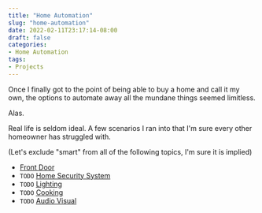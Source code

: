 ```yaml
---
title: "Home Automation"
slug: "home-automation"
date: 2022-02-11T23:17:14-08:00
draft: false
categories:
- Home Automation
tags:
- Projects
---
```


Once I finally got to the point of being able to buy a home and call it my own, the options to automate away all the mundane things seemed limitless.

Alas.

Real life is seldom ideal. A few scenarios I ran into that I'm sure every other homeowner has struggled with.

(Let's exclude "smart" from all of the following topics, I'm sure it is implied)

- [Front Door](front-door.md)
- `TODO` [Home Security System](home-security-system.md)
- `TODO` [Lighting](lighting.md)
- `TODO` [Cooking](cooking.md)
- `TODO` [Audio Visual](audio-visual.md)